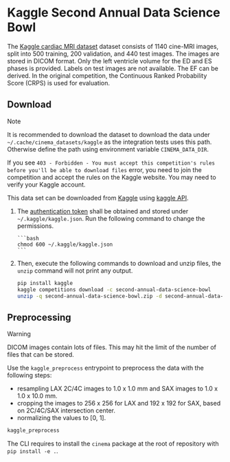 # Kaggle Second Annual Data Science Bowl

The [Kaggle cardiac MRI dataset](https://www.kaggle.com/c/second-annual-data-science-bowl/data) dataset consists of 1140
cine-MRI images, split into 500 training, 200 validation, and 440 test images. The images are stored in DICOM format.
Only the left ventricle volume for the ED and ES phases is provided. Labels on test images are not available. The EF can
be derived. In the original competition, the Continuous Ranked Probability Score (CRPS) is used for evaluation.

## Download

> [!NOTE]
>
> It is recommended to download the dataset to download the data under `~/.cache/cinema_datasets/kaggle` as the
> integration tests uses this path. Otherwise define the path using environment variable `CINEMA_DATA_DIR`.
>
> If you see `403 - Forbidden - You must accept this competition's rules before you'll be able to download files` error,
> you need to join the competition and accept the rules on the Kaggle website. You may need to verify your Kaggle
> account.

This data set can be downloaded from [Kaggle](https://www.kaggle.com/datasets/dschettler8845/brats-2021-task1) using
[kaggle API](https://www.kaggle.com/docs/api).

1.  The [authentication token](https://www.kaggle.com/docs/api#getting-started-installation-&-authentication) shall be
    obtained and stored under `~/.kaggle/kaggle.json`. Run the following command to change the permissions.

        ```bash
        chmod 600 ~/.kaggle/kaggle.json
        ```

2.  Then, execute the following commands to download and unzip files, the `unzip` command will not print any output.

    ```bash
    pip install kaggle
    kaggle competitions download -c second-annual-data-science-bowl
    unzip -q second-annual-data-science-bowl.zip -d second-annual-data-science-bowl
    ```

## Preprocessing

> [!WARNING]
>
> DICOM images contain lots of files. This may hit the limit of the number of files that can be stored.

Use the `kaggle_preprocess` entrypoint to preprocess the data with the following steps:

- resampling LAX 2C/4C images to 1.0 x 1.0 mm and SAX images to 1.0 x 1.0 x 10.0 mm.
- cropping the images to 256 x 256 for LAX and 192 x 192 for SAX, based on 2C/4C/SAX intersection center.
- normalizing the values to [0, 1].

```bash
kaggle_preprocess
```

The CLI requires to install the `cinema` package at the root of repository with `pip install -e .`.
